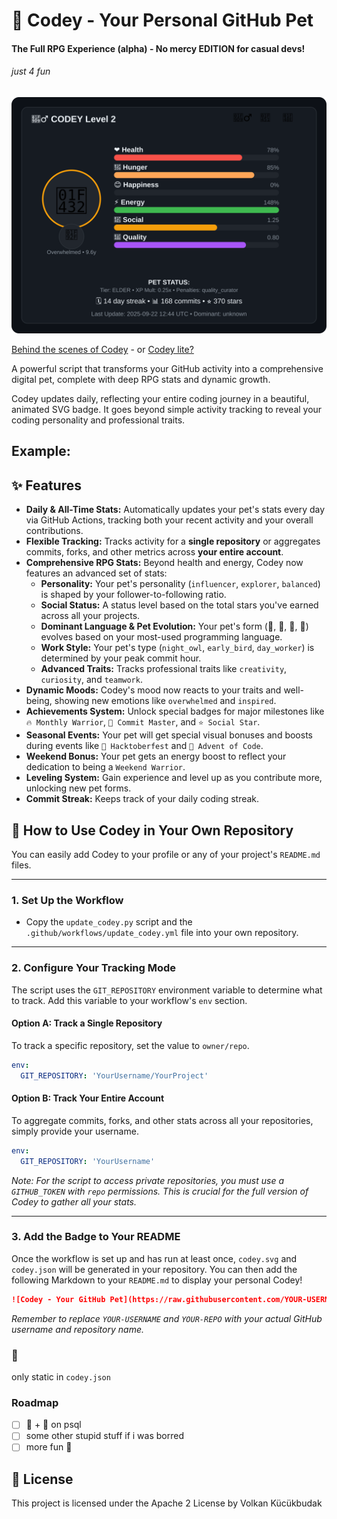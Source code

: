 # 🐾 Codey - Your Personal GitHub Pet

#### The Full RPG Experience (alpha)  - No mercy EDITION for casual devs!
###### just 4 fun

![Codey - Your GitHub Pet](codey.svg)

[Behind the scenes of Codey](Behind-the-Scenes.md) - or [Codey lite?](https://github.com/VolkanSah/Codey/tree/the-idea)


A powerful script that transforms your GitHub activity into a comprehensive digital pet, complete with deep RPG stats and dynamic growth.

Codey updates daily, reflecting your entire coding journey in a beautiful, animated SVG badge. It goes beyond simple activity tracking to reveal your coding personality and professional traits.

## Example:

## ✨ Features

* **Daily & All-Time Stats:** Automatically updates your pet's stats every day via GitHub Actions, tracking both your recent activity and your overall contributions.
* **Flexible Tracking:** Tracks activity for a **single repository** or aggregates commits, forks, and other metrics across **your entire account**.
* **Comprehensive RPG Stats:** Beyond health and energy, Codey now features an advanced set of stats:
    * **Personality:** Your pet's personality (`influencer`, `explorer`, `balanced`) is shaped by your follower-to-following ratio.
    * **Social Status:** A status level based on the total stars you've earned across all your projects.
    * **Dominant Language & Pet Evolution:** Your pet's form (🐍, 🦊, 🦀, 🐹) evolves based on your most-used programming language.
    * **Work Style:** Your pet's type (`night_owl`, `early_bird`, `day_worker`) is determined by your peak commit hour.
    * **Advanced Traits:** Tracks professional traits like `creativity`, `curiosity`, and `teamwork`.
* **Dynamic Moods:** Codey's mood now reacts to your traits and well-being, showing new emotions like `overwhelmed` and `inspired`.
* **Achievements System:** Unlock special badges for major milestones like `🔥 Monthly Warrior`, `💯 Commit Master`, and `⭐ Social Star`.
* **Seasonal Events:** Your pet will get special visual bonuses and boosts during events like `🎃 Hacktoberfest` and `🎄 Advent of Code`.
* **Weekend Bonus:** Your pet gets an energy boost to reflect your dedication to being a `Weekend Warrior`.
* **Leveling System:** Gain experience and level up as you contribute more, unlocking new pet forms.
* **Commit Streak:** Keeps track of your daily coding streak.

## 🚀 How to Use Codey in Your Own Repository

You can easily add Codey to your profile or any of your project's `README.md` files.

---

### 1\. Set Up the Workflow

* Copy the `update_codey.py` script and the `.github/workflows/update_codey.yml` file into your own repository.

---

### 2\. Configure Your Tracking Mode

The script uses the `GIT_REPOSITORY` environment variable to determine what to track. Add this variable to your workflow's `env` section.

#### Option A: Track a Single Repository

To track a specific repository, set the value to `owner/repo`.

```yaml
env:
  GIT_REPOSITORY: 'YourUsername/YourProject'
````

#### Option B: Track Your Entire Account

To aggregate commits, forks, and other stats across all your repositories, simply provide your username.

```yaml
env:
  GIT_REPOSITORY: 'YourUsername'
```

*Note: For the script to access private repositories, you must use a `GITHUB_TOKEN` with `repo` permissions. This is crucial for the full version of Codey to gather all your stats.*

-----

### 3\. Add the Badge to Your README

Once the workflow is set up and has run at least once, `codey.svg` and `codey.json` will be generated in your repository. You can then add the following Markdown to your `README.md` to display your personal Codey\!

```markdown
![Codey - Your GitHub Pet](https://raw.githubusercontent.com/YOUR-USERNAME/YOUR-REPO/main/codey.svg)
```

*Remember to replace `YOUR-USERNAME` and `YOUR-REPO` with your actual GitHub username and repository name.*


### 🧠
only static in `codey.json`

### Roadmap
- [ ] 🚤 + 🧠 on psql
- [ ] some other stupid stuff if i was borred
- [ ] more fun 🥳

## 📝 License

This project is licensed under the Apache 2 License by Volkan Kücükbudak







